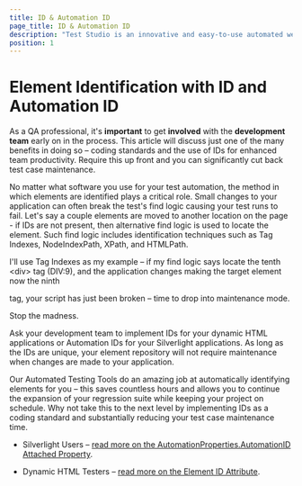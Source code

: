```yaml
---
title: ID & Automation ID
page_title: ID & Automation ID
description: "Test Studio is an innovative and easy-to-use automated web, WPF and load testing solution. Test Studio tests support essential technologies like ASP.NET AJAX, Silverlight, PHP and MVC. HTML5, Testing framework, functional testing, performance testing, load testing, exploratory testing, manual testing."
position: 1
---
```

# Element Identification with ID and Automation ID #

As a QA professional, it's **important** to get **involved** with the **development team** early on in the process. This article will discuss just one of the many benefits in doing so – coding standards and the use of IDs for enhanced team productivity. Require this up front and you can significantly cut back test case maintenance.
 
No matter what software you use for your test automation, the method in which elements are identified plays a critical role. Small changes to your application can often break the test's find logic causing your test runs to fail. Let's say a couple elements are moved to another location on the page - if IDs are not present, then alternative find logic is used to locate the element. Such find logic includes identification techniques such as Tag Indexes, NodeIndexPath, XPath, and HTMLPath.
 
I'll use Tag Indexes as my example – if my find logic says locate the tenth \<div> tag (DIV:9), and the application changes making the target element now the ninth <div> tag, your script has just been broken – time to drop into maintenance mode.
 
Stop the madness.
 
Ask your development team to implement IDs for your dynamic HTML applications or Automation IDs for your Silverlight applications. As long as the IDs are unique, your element repository will not require maintenance when changes are made to your application.
 
Our Automated Testing Tools do an amazing job at automatically identifying elements for you – this saves countless hours and allows you to continue the expansion of your regression suite while keeping your project on schedule. Why not take this to the next level by implementing IDs as a coding standard and substantially reducing your test case maintenance time.

* Silverlight Users – <a href="http://msdn.microsoft.com/en-us/library/system.windows.automation.automationproperties.automationid.aspx" target="_blank">read more on the AutomationProperties.AutomationID Attached Property</a>.

* Dynamic HTML Testers – <a href="http://msdn.microsoft.com/en-us/library/ms533880(v=vs.85).aspx" target="_blank">read more on the Element ID Attribute</a>.
